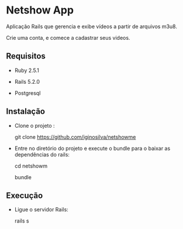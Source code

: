# Netshow App

Aplicação Rails que gerencia e exibe vídeos a partir de arquivos m3u8.

Crie uma conta, e comece a cadastrar seus videos.

## Requisitos

- Ruby 2.5.1

- Rails 5.2.0

- Postgresql

## Instalação

- Clone o projeto :

  git clone https://github.com/iginosilva/netshowme

- Entre no diretório do projeto e execute o bundle para o baixar as dependências do rails:

  cd netshowm

  bundle

## Execução

- Ligue o servidor Rails:

   rails s
